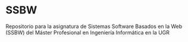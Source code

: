 # SSBW
Repositorio para la asignatura de Sistemas Software Basados en la Web (SSBW) del Máster Profesional en Ingeniería Informática en la UGR
